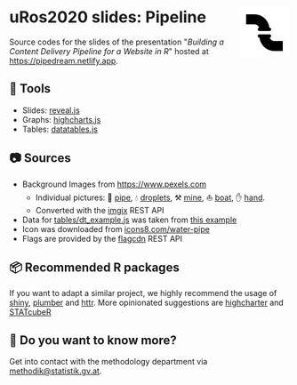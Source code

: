# uRos2020 slides: Pipeline <img align="right" width="90" height="90" src="www/favicon.png">

Source codes for the slides of the presentation "*Building a Content Delivery Pipeline for a Website in R*" hosted at https://pipedream.netlify.app.

## 🔨 Tools

* Slides: [reveal.js](https://revealjs.com/)
* Graphs: [highcharts.js](https://www.highcharts.com/)
* Tables: [datatables.js](https://datatables.net/)

## 📷 Sources

* Background Images from https://www.pexels.com
  * Individual pictures:
    🥧 [pipe](https://www.pexels.com/photo/7417579),
    💧 [droplets](https://www.pexels.com/photo/268854), 
    ⚒️ [mine](https://www.pexels.com/photo/2892618), 
    ⛵ [boat](https://www.pexels.com/photo/4203587),
    ✋ [hand](https://www.pexels.com/photo/2837863).
  * Converted with the [imgix](https://www.imgix.com/) REST API
* Data for [tables/dt_example.js](tables/dt_example.js) was taken from [this example](https://datatables.net/examples/data_sources/js_array.html)
* Icon was downloaded from [icons8.com/water-pipe](https://icons8.com/icon/66227/water-pipe/)
* Flags are provided by the [flagcdn](https://flagpedia.net/download/api) REST API

## 📦 Recommended R packages

If you want to adapt a similar project, we highly recommend the usage of [shiny](https://shiny.rstudio.com/), [plumber](https://www.rplumber.io/) and [httr](https://httr.r-lib.org/). More opinionated suggestions are [highcharter](https://jkunst.com/highcharter/) and [STATcubeR](statistikat.github.io/STATcubeR)

## 🤔 Do you want to know more?

Get into contact with the methodology department via methodik@statistik.gv.at.
